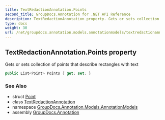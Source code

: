 ```yaml
---
title: TextRedactionAnnotation.Points
second_title: GroupDocs.Annotation for .NET API Reference
description: TextRedactionAnnotation property. Gets or sets collection of points that describe rectangles with text
type: docs
weight: 30
url: /net/groupdocs.annotation.models.annotationmodels/textredactionannotation/points/
---
```

## TextRedactionAnnotation.Points property

Gets or sets collection of points that describe rectangles with text

```csharp
public List<Point> Points { get; set; }
```

### See Also

* struct [Point](../../../groupdocs.annotation.models/point/)
* class [TextRedactionAnnotation](../)
* namespace [GroupDocs.Annotation.Models.AnnotationModels](../../textredactionannotation/)
* assembly [GroupDocs.Annotation](../../../)


